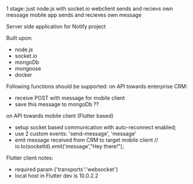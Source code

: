 1 stage:
just node.js with socket.io
webclient sends and recievs own message
mobile app sends and recieves own message

Server side application for Notify project

Built upon:

- node.js
- socket.io
- mongoDb
- mongoose
- docker

Following functions should be supported:
on API towards enterprise CRM:

- receive POST with message for mobile client
- save this message to mongoDb ??

on API towards mobile client (Flutter based)

- setup socket based communication with auto-reconnect enabled;
- use 2 custom events: 'send-message', 'message'
- emit message received from CRM to target mobile client
  // io.to(socketId).emit('message',"Hey there!");

Flutter client notes:

- required param {'transports':'websocket'}
- local host in Flutter dev is 10.0.2.2
